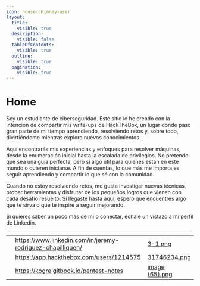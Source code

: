```yaml
---
icon: house-chimney-user
layout:
  title:
    visible: true
  description:
    visible: false
  tableOfContents:
    visible: true
  outline:
    visible: true
  pagination:
    visible: true
---
```


# Home

Soy un estudiante de ciberseguridad. Este sitio lo he creado con la intención de compartir mis write-ups de HackTheBox, un lugar donde paso gran parte de mi tiempo aprendiendo, resolviendo retos y, sobre todo, divirtiéndome mientras exploro nuevos conocimientos.

Aquí encontrarás mis experiencias y enfoques para resolver máquinas, desde la enumeración inicial hasta la escalada de privilegios. No pretendo que sea una guía perfecta, pero sí algo útil para quienes están en este mundo o quieren iniciarse. A fin de cuentas, lo que más me importa es seguir aprendiendo y compartir lo que sé con la comunidad.

Cuando no estoy resolviendo retos, me gusta investigar nuevas técnicas, probar herramientas y disfrutar de los pequeños logros que vienen con cada desafío resuelto. Si llegaste hasta aquí, espero que encuentres algo que te sirva o que te inspire a seguir mejorando.

Si quieres saber un poco más de mí o conectar, échale un vistazo a mi perfil de Linkedin.



<table data-view="cards"><thead><tr><th></th><th data-type="content-ref"></th><th data-hidden data-card-cover data-type="files"></th></tr></thead><tbody><tr><td></td><td><a href="https://www.linkedin.com/in/jeremy-rodriguez-chapilliquen/">https://www.linkedin.com/in/jeremy-rodriguez-chapilliquen/</a></td><td><a href=".gitbook/assets/3-1.png">3-1.png</a></td></tr><tr><td></td><td><a href="https://app.hackthebox.com/users/1214575">https://app.hackthebox.com/users/1214575</a></td><td><a href=".gitbook/assets/31746234.png">31746234.png</a></td></tr><tr><td></td><td><a href="https://kogre.gitbook.io/pentest-notes">https://kogre.gitbook.io/pentest-notes</a></td><td><a href=".gitbook/assets/image (65).png">image (65).png</a></td></tr></tbody></table>
